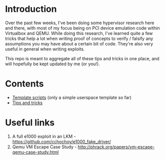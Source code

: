 # Introduction

Over the past few weeks, I've been doing some hypervisor research here and there, with most of my focus being on PCI device emulation code within Virtualbox and QEMU. While doing this research, I've learned quite a few tricks that help a lot when writing proof of concepts to verify / falsify any assumptions you may have about a certain bit of code. They're also very useful in general when writing exploits.

This repo is meant to aggregate all of these tips and tricks in one place, and will hopefully be kept updated by me (or you!).

# Contents

* [Template scripts](/templates) (only a simple userspace template so far)
* [Tips and tricks](/tips_and_tricks.md)

# Useful links

1. A full e1000 exploit in an LKM - https://github.com/cchochoy/e1000_fake_driver/
2. Qemu VM Escape Case Study - http://phrack.org/papers/vm-escape-qemu-case-study.html
